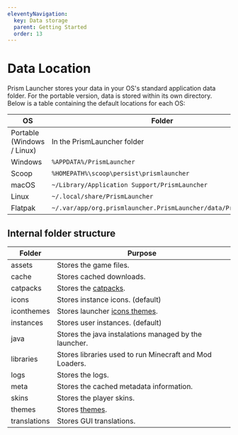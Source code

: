 ```yaml
---
eleventyNavigation:
  key: Data storage
  parent: Getting Started
  order: 13
--- 
```

# Data Location

Prism Launcher stores your data in your OS's standard application data folder. For the portable version, data is stored within its own directory. Below is a table containing the default locations for each OS:

| OS                         | Folder                                                          |
| -------------------------- | --------------------------------------------------------------- |
| Portable (Windows / Linux) | In the PrismLauncher folder                                     |
| Windows                    | `%APPDATA%/PrismLauncher`                                       |
| Scoop                      | `%HOMEPATH%\scoop\persist\prismlauncher`                        |
| macOS                      | `~/Library/Application Support/PrismLauncher`                   |
| Linux                      | `~/.local/share/PrismLauncher`                                  |
| Flatpak                    | `~/.var/app/org.prismlauncher.PrismLauncher/data/PrismLauncher` |

## Internal folder structure

| Folder       | Purpose                                                        |
| ------------ | -------------------------------------------------------------- |
| assets       | Stores the game files.                                         |
| cache        | Stores cached downloads.                                       |
| catpacks     | Stores the [catpacks](../catpacks).                            |
| icons        | Stores instance icons. (default)                               |
| iconthemes   | Stores launcher [icons themes](../change-themes#icons-pack).   |
| instances    | Stores user instances. (default)                               |
| java         | Stores the java instalations managed by the launcher.          |
| libraries    | Stores libraries used to run Minecraft and Mod Loaders.        |
| logs         | Stores the logs.                                               |
| meta         | Stores the cached metadata information.                        |
| skins        | Stores the player skins.                                       |
| themes       | Stores [themes](../change-themes).                             |
| translations | Stores GUI translations.                                       |
